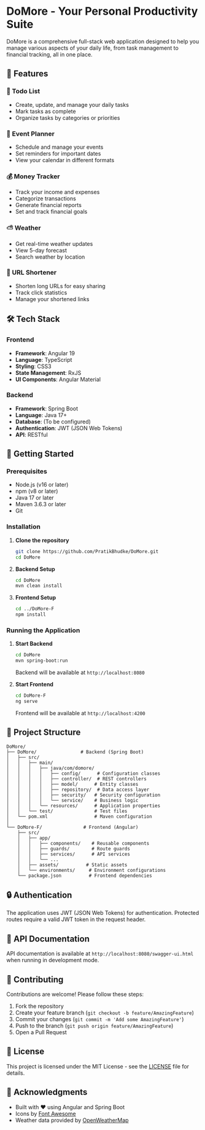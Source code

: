 # DoMore - Your Personal Productivity Suite

DoMore is a comprehensive full-stack web application designed to help you manage various aspects of your daily life, from task management to financial tracking, all in one place.

## 🌟 Features

### 📝 Todo List
- Create, update, and manage your daily tasks
- Mark tasks as complete
- Organize tasks by categories or priorities

### 📅 Event Planner
- Schedule and manage your events
- Set reminders for important dates
- View your calendar in different formats

### 💰 Money Tracker
- Track your income and expenses
- Categorize transactions
- Generate financial reports
- Set and track financial goals

### ⛅ Weather
- Get real-time weather updates
- View 5-day forecast
- Search weather by location

### 🔗 URL Shortener
- Shorten long URLs for easy sharing
- Track click statistics
- Manage your shortened links

## 🛠️ Tech Stack

### Frontend
- **Framework**: Angular 19
- **Language**: TypeScript
- **Styling**: CSS3
- **State Management**: RxJS
- **UI Components**: Angular Material

### Backend
- **Framework**: Spring Boot
- **Language**: Java 17+
- **Database**: (To be configured)
- **Authentication**: JWT (JSON Web Tokens)
- **API**: RESTful

## 🚀 Getting Started

### Prerequisites
- Node.js (v16 or later)
- npm (v8 or later)
- Java 17 or later
- Maven 3.6.3 or later
- Git

### Installation

1. **Clone the repository**
   ```bash
   git clone https://github.com/PratikBhudke/DoMore.git
   cd DoMore
   ```

2. **Backend Setup**
   ```bash
   cd DoMore
   mvn clean install
   ```

3. **Frontend Setup**
   ```bash
   cd ../DoMore-F
   npm install
   ```

### Running the Application

1. **Start Backend**
   ```bash
   cd DoMore
   mvn spring-boot:run
   ```
   Backend will be available at `http://localhost:8080`

2. **Start Frontend**
   ```bash
   cd DoMore-F
   ng serve
   ```
   Frontend will be available at `http://localhost:4200`

## 📂 Project Structure

```
DoMore/
├── DoMore/                # Backend (Spring Boot)
│   ├── src/
│   │   ├── main/
│   │   │   ├── java/com/domore/
│   │   │   │   ├── config/      # Configuration classes
│   │   │   │   ├── controller/  # REST controllers
│   │   │   │   ├── model/      # Entity classes
│   │   │   │   ├── repository/  # Data access layer
│   │   │   │   ├── security/   # Security configuration
│   │   │   │   └── service/    # Business logic
│   │   │   └── resources/      # Application properties
│   │   └── test/               # Test files
│   └── pom.xml                 # Maven configuration
│
└── DoMore-F/               # Frontend (Angular)
    ├── src/
    │   ├── app/
    │   │   ├── components/    # Reusable components
    │   │   ├── guards/        # Route guards
    │   │   ├── services/      # API services
    │   │   └── ...
    │   ├── assets/          # Static assets
    │   └── environments/     # Environment configurations
    └── package.json          # Frontend dependencies
```

## 🔒 Authentication

The application uses JWT (JSON Web Tokens) for authentication. Protected routes require a valid JWT token in the request header.

## 📝 API Documentation

API documentation is available at `http://localhost:8080/swagger-ui.html` when running in development mode.

## 🤝 Contributing

Contributions are welcome! Please follow these steps:

1. Fork the repository
2. Create your feature branch (`git checkout -b feature/AmazingFeature`)
3. Commit your changes (`git commit -m 'Add some AmazingFeature'`)
4. Push to the branch (`git push origin feature/AmazingFeature`)
5. Open a Pull Request

## 📄 License

This project is licensed under the MIT License - see the [LICENSE](LICENSE) file for details.

## 🙏 Acknowledgments

- Built with ❤️ using Angular and Spring Boot
- Icons by [Font Awesome](https://fontawesome.com/)
- Weather data provided by [OpenWeatherMap](https://openweathermap.org/)
